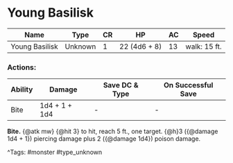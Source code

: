 # Young Basilisk

| Name | Type | CR | HP | AC | Speed |
|------|------|----|----|----|-------|
| Young Basilisk | Unknown | 1 | 22 (4d6 + 8) | 13 | walk: 15 ft. |

### Actions:

| Ability | Damage | Save DC & Type | On Successful Save |
|---------|--------|----------------|--------------------|
| Bite | 1d4 + 1 + 1d4 | - | - |


**Bite.** {@atk mw} {@hit 3} to hit, reach 5 ft., one target. {@h}3 ({@damage 1d4 + 1}) piercing damage plus 2 ({@damage 1d4}) poison damage.

^Tags: #monster #type_unknown